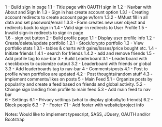 1 - Build sign in page
    1.1 - Title page with OAUTH sign in
    1.2 - Navbar with About and Sign In
    1.3 - Sign in has create account option
        1.3.1 - Creating account redirects to create account page w/form
        1.3.2 - MMust fill in all data and set password/email
        1.3.3 - Form creates new user object and redirects back to sign in
    1.4 - Valid sign-in redirects to User Profile
    1.5 - Invalid sign-in redirects to sign-in page  
    1.6 - sign out button
2 - Build profile page
    1.1 - Display user profile info
    1.2 - Create/delete/update portfolio
        1.2.1 - Stock/crypto portfolio
    1.3 - View portfolio stats
        1.3.1 - tables & charts with gains/losses/price bought etc.
    1.4 - Initiate friends
        1.4.1 - search for friends
        1.4.2 - add and remove friends
    1.5 - Add profile tag to nav-bar 
3 - Build Leaderboard
    3.1 - Leaderboard with checkboxes to customize output
    3.2 - Leaderboard with friends or global
    3.3 - Add leaderboards tag to nav-bar
4 - Comments/posts
    4.1 - Post to profile when portfolios are updated
    4.2 - Post thoughts/random stuff
    4.3 - implement comments/likes on posts 
5 - Main Feed
    5.1 - Organize posts by popularity and create a feed based on friends and global activity.
    5.2 - Change sign landing from profile to main feed
    5.3 - Add main feed to nav bar  
6 - Settings
    6.1 - Privacy settings (what to display globally/to friends)
    6.2 - Block people
    6.3 - 
7 - Footer
    7.1 - Add footer with website/project info

Notes: Would like to implement typescript, SASS, JQuery, OAUTH and/or Bootstrap
